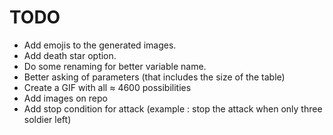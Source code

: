 # TODO

- Add emojis to the generated images.
- Add death star option.
- Do some renaming for better variable name.
- Better asking of parameters (that includes the size of the table)
- Create a GIF with all ≈ 4600 possibilities
- Add images on repo
- Add stop condition for attack (example : stop the attack when only three soldier left)
